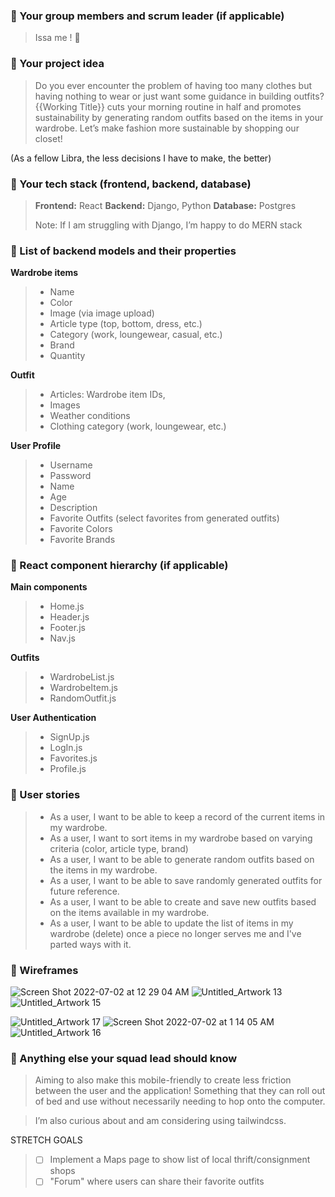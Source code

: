 ### 🌸 Your group members and scrum leader (if applicable) 
>Issa me ! 🍄 

### 🌟 Your project idea 
>Do you ever encounter the problem of having too many clothes but having nothing to wear or just want some guidance in building outfits? {{Working Title}} cuts your morning routine in half and promotes sustainability by generating random outfits based on the items in your wardrobe. Let’s make fashion more sustainable by shopping our closet!

(As a fellow Libra, the less decisions I have to make, the better)

### 🌸 Your tech stack (frontend, backend, database)
>**Frontend:** React
**Backend:** Django, Python
**Database:** Postgres
>
>Note: If I am struggling with Django, I’m happy to do MERN stack

### 🌸 List of backend models and their properties
**Wardrobe items**

>- Name
>- Color
>- Image (via image upload)
>- Article type (top, bottom, dress, etc.)
>- Category (work, loungewear, casual, etc.)
>- Brand
>- Quantity

**Outfit**

>- Articles: Wardrobe item IDs,
>- Images
>- Weather conditions
>- Clothing category (work, loungewear, etc.)


**User Profile**

>- Username
>- Password
>- Name
>- Age
>- Description
>- Favorite Outfits (select favorites from generated outfits)
>- Favorite Colors
>- Favorite Brands

### 🌸 React component hierarchy (if applicable)

**Main components**

>- Home.js
>- Header.js
>- Footer.js
>- Nav.js

**Outfits**

>- WardrobeList.js
>- WardrobeItem.js
>- RandomOutfit.js

**User Authentication**

>- SignUp.js
>- LogIn.js
>- Favorites.js
>- Profile.js

### 🌸 User stories
>- As a user, I want to be able to keep a record of the current items in my wardrobe.
>- As a user, I want to sort items in my wardrobe based on varying criteria (color, article type, brand)
>- As a user, I want to be able to generate random outfits based on the items in my wardrobe.
>- As a user, I want to be able to save randomly generated outfits for future reference.
>- As a user, I want to be able to create and save new outfits based on the items available in my wardrobe.
>- As a user, I want to be able to update the list of items in my wardrobe (delete) once a piece no longer serves me and I've parted ways with it.

### 🌸 Wireframes
![Screen Shot 2022-07-02 at 12 29 04 AM](https://media.git.generalassemb.ly/user/41096/files/b839b61e-532b-493a-8e43-9ff7c5b53fb0)
![Untitled_Artwork 13](https://media.git.generalassemb.ly/user/41096/files/094ec6ca-57bf-4aac-abf7-227e8b1d250f)
![Untitled_Artwork 15](https://media.git.generalassemb.ly/user/41096/files/76901563-85af-4ed3-a987-89f5937a009f)

![Untitled_Artwork 17](https://media.git.generalassemb.ly/user/41096/files/029e65b5-dea8-469b-9930-c79648b2d097)
![Screen Shot 2022-07-02 at 1 14 05 AM](https://media.git.generalassemb.ly/user/41096/files/975c2e83-2bc0-4ca6-bf35-988ae265de19)
![Untitled_Artwork 16](https://media.git.generalassemb.ly/user/41096/files/22728a52-975a-4607-9a6e-fb5f5028a193)



### 🌟 Anything else your squad lead should know
> Aiming to also make this mobile-friendly to create less friction between the user and the application! Something that they can roll out of bed and use without necessarily needing to hop onto the computer.

> I’m also curious about and am considering using tailwindcss. 

STRETCH GOALS

>- [ ] Implement a Maps page to show list of local thrift/consignment shops
>- [ ] "Forum" where users can share their favorite outfits
